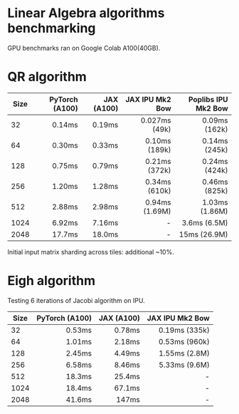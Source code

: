 # Linear Algebra algorithms benchmarking

GPU benchmarks ran on Google Colab A100(40GB).

# QR algorithm

| Size  | PyTorch (A100) | JAX (A100) | JAX IPU Mk2 Bow | Poplibs IPU Mk2 Bow |
| ----- | ------------:  | --------:  | -------------:  | ------------------: |
| 32    | 0.14ms         | 0.19ms     | 0.027ms (49k)   | 0.09ms (162k)
| 64    | 0.30ms         | 0.33ms     | 0.10ms (189k)   | 0.14ms (245k)
| 128   | 0.75ms         | 0.79ms     | 0.21ms (372k)   | 0.24ms (424k)
| 256   | 1.20ms         | 1.28ms     | 0.34ms (610k)   | 0.46ms (825k)
| 512   | 2.88ms         | 2.98ms     | 0.94ms (1.69M)  | 1.03ms (1.86M)
| 1024  | 6.92ms         | 7.16ms     | -               | 3.6ms (6.5M)
| 2048  | 17.7ms         | 18.0ms     | -               | 15ms (26.9M)

Initial input matrix sharding across tiles: additional ~10%.

# Eigh algorithm

Testing 6 iterations of Jacobi algorithm on IPU.

| Size  | PyTorch (A100) | JAX (A100) | JAX IPU Mk2 Bow
| ----- | ------------:  | ---------: | -------------:
| 32    | 0.53ms         | 0.78ms     | 0.19ms (335k)
| 64    | 1.01ms         | 2.18ms     | 0.53ms (960k)
| 128   | 2.45ms         | 4.49ms     | 1.55ms (2.8M)
| 256   | 6.58ms         | 8.46ms     | 5.33ms (9.6M)
| 512   | 18.3ms         | 25.4ms     | -
| 1024  | 18.4ms         | 67.1ms     | -
| 2048  | 41.6ms         | 147ms      | -
